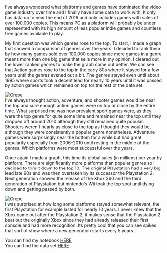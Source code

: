 I've always wondered what platforms and genres have dominated the video game industry over time and I finally have some data to work with. It only has data up to near the end of 2016 and only includes games with sales of over 100,000 copies. This means PC as a platform will probably be under represented with its high amount of less popular indie games and countless free games available to play.

My first question was which genres rose to the top. To start, I made a graph that showed a comparison of genres over the years. I decided to rank them by how many games sold over 100,000 copies since more games in a genre means more than one big game that sells more in my opinion. I cleared out the lower ranked genres to make the graph come out better. We can see that Action games rose to the top in the early 80s where it stayed for a few years until the genres evened out a bit. The genres stayed even until about 1995 where sports took a decent lead for nearly 10 years until it was passed by action games which remained on top for the rest of the data set.

![Crepe](https://cdn-images-1.medium.com/max/800/1*Q5zBl-UCfqqLFb6FPPZjJQ.png)
<br>
I've always thought action, adventure, and shooter games would be near the top and sure enough action games were on top or close by the entire time. What surprised me was how prevalent sport games were, as they were the top genre for quite some time and remained near the top until they dropped off around 2010 although they still remained quite popular. Shooters weren't nearly as close to the top as I thought they would be, although they were consistently a popular genre nonetheless. Adventure games were surprisingly near the bottom for a while but had great popularity especially from 2006–2010 until resting in the middle of the genres.
Which platforms were most successful over the years.

Once again I made a graph, this time its global sales (in millions) per year by platform. There are significantly more platforms than popular genres so I decided to trim it down to the top 10. The original Playstation had a very big lead late 90s and was then overtaken by its successor the Playstation 2. Next generation showed the release of the Xbox 360 and the third generation of Playstation but nintendo's Wii took the top spot until dying down and getting passed by both.

![Crepe](https://cdn-images-1.medium.com/max/800/1*qwzEuAYGf4TkzcshGtvRVw.png)
<br>
I was surprised at how long some platforms stayed somewhat relevant, the first Playstation for example lasted for nearly 10 years. I never knew that the Xbox came out after the Playstation 2, it makes sense that the Playstation 2 beat out the originally Xbox since they had already released their first console and had more recognition. Its pretty cool that you can see spikes that sort of show where a new generation starts every 5 years.

You can find my notebook <a href="https://colab.research.google.com/drive/1K6ZcIgU8IowdGWZfEcZ-7ph_Yz4XGxP-?usp=sharing">HERE</a>    
You can find the data set <a href="https://www.kaggle.com/gregorut/videogamesales">HERE</a>
